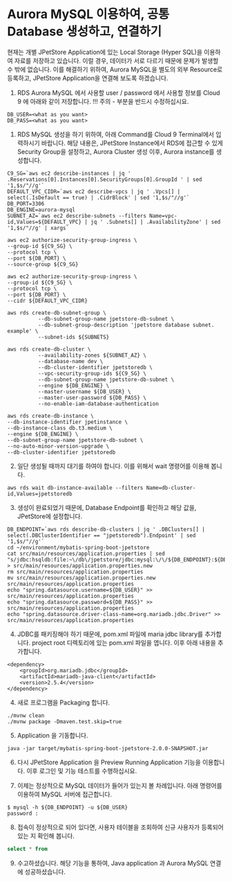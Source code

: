 # Aurora MySQL 이용하여, 공통 Database 생성하고, 연결하기

현재는 개별 JPetStore Application에 있는 Local Storage (Hyper SQL)을 이용하여 자료를 저장하고 있습니다. 이럴 경우, 데이터가 서로 다르기 때문에
문제가 발생할 수 밖에 없습니다. 이를 해결하기 위하여, Aurora MySQL을 별도의 외부 Resource로 등록하고, JPetStore Application을 연결해 보도록 하겠습니다. 

1. RDS Aurora MySQL 에서 사용할 user / password 에서 사용할 정보를 Cloud 9 에 아래와 같이 저장합니다. !!! 주의 - <what as you want> 부분을 반드시 수정하십시요.

```
DB_USER=<what as you want>
DB_PASS=<what as you want>
```

1. RDS MySQL 생성을 하기 위하여, 아래 Command를 Cloud 9 Terminal에서 입력하시기 바랍니다. 
   해당 내용은, JPetStore Instance에서 RDS에 접근할 수 있게 Security Group을 설정하고, Aurora Cluster 생성 이후, Aurora instance를 생성합니다. 


```
C9_SG=`aws ec2 describe-instances | jq ' .Reservations[0].Instances[0].SecurityGroups[0].GroupId ' | sed '1,$s/"//g'`
DEFAULT_VPC_CIDR=`aws ec2 describe-vpcs | jq ' .Vpcs[] | select(.IsDefault == true) | .CidrBlock' | sed '1,$s/"//g'`
DB_PORT=3306
DB_ENGINE=aurora-mysql
SUBNET_AZ=`aws ec2 describe-subnets --filters Name=vpc-id,Values=${DEFAULT_VPC} | jq ' .Subnets[] | .AvailabilityZone' | sed '1,$s/"//g' | xargs`

aws ec2 authorize-security-group-ingress \
--group-id ${C9_SG} \
--protocol tcp \
--port ${DB_PORT} \
--source-group ${C9_SG}

aws ec2 authorize-security-group-ingress \
--group-id ${C9_SG} \
--protocol tcp \
--port ${DB_PORT} \
--cidr ${DEFAULT_VPC_CIDR}

aws rds create-db-subnet-group \
          --db-subnet-group-name jpetstore-db-subnet \
          --db-subnet-group-description 'jpetstore database subnet. example' \
          --subnet-ids ${SUBNETS}

aws rds create-db-cluster \
          --availability-zones ${SUBNET_AZ} \
          --database-name dev \
          --db-cluster-identifier jpetstoredb \
          --vpc-security-group-ids ${C9_SG} \
          --db-subnet-group-name jpetstore-db-subnet \
          --engine ${DB_ENGINE} \
          --master-username ${DB_USER} \
          --master-user-password ${DB_PASS} \
          --no-enable-iam-database-authentication

aws rds create-db-instance \
--db-instance-identifier jpetinstance \
--db-instance-class db.t3.medium \
--engine ${DB_ENGINE} \
--db-subnet-group-name jpetstore-db-subnet \
--no-auto-minor-version-upgrade \
--db-cluster-identifier jpetstoredb

```

2. 일단 생성될 때까지 대기를 하여야 합니다. 이를 위해서 wait 명령어를 이용해 봅니다. 

```
aws rds wait db-instance-available --filters Name=db-cluster-id,Values=jpetstoredb
```

3. 생성이 완료되었기 때문에, Database Endpoint를 확인하고 해당 값을, JPetStore에 설정합니다. 

```
DB_ENDPOINT=`aws rds describe-db-clusters | jq ' .DBClusters[] | select(.DBClusterIdentifier == "jpetstoredb").Endpoint' | sed '1,$s/"//g'`
cd ~/environment/mybatis-spring-boot-jpetstore
cat src/main/resources/application.properties | sed "s/jdbc:hsqldb:file:~\/db\/jpetstore/jdbc:mysql:\/\/${DB_ENDPOINT}:${DB_PORT}\/dev/g" > src/main/resources/application.properties.new
rm src/main/resources/application.properties
mv src/main/resources/application.properties.new src/main/resources/application.properties
echo "spring.datasource.username=${DB_USER}" >> src/main/resources/application.properties
echo "spring.datasource.password=${DB_PASS}" >> src/main/resources/application.properties
echo "spring.datasource.driver-class-name=org.mariadb.jdbc.Driver" >> src/main/resources/application.properties

```

4. JDBC를 패키징해야 하기 때문에, pom.xml 파일에 maria jdbc library를 추가합니다. project root 디렉토리에 있는 pom.xml 파일을 엽니다. 이후 아래 내용을 추가합니다. 

```
<dependency>
    <groupId>org.mariadb.jdbc</groupId>
    <artifactId>mariadb-java-client</artifactId>
    <version>2.5.4</version>
</dependency>

```

4. 새로 프로그램을 Packaging 합니다. 

```
./mvnw clean 
./mvnw package -Dmaven.test.skip=true

```
5. Application 을 기동합니다.  

```
java -jar target/mybatis-spring-boot-jpetstore-2.0.0-SNAPSHOT.jar
```

6. 다시 JPetStore Application 을 Preview Running Application 기능을 이용합니다. 이후 로그인 및 기능 테스트를 수행하십시요. 
   

7. 이제는 정상적으로 MySQL 데이터가 들어가 있는지 볼 차례입니다. 아래 명령어를 이용하여 MySQL 서버에 접근합니다. 

```
$ mysql -h ${DB_ENDPOINT} -u ${DB_USER}
password : 

```

8. 접속이 정상적으로 되어 있다면, 사용자 테이블을 조회하여 신규 사용자가 등록되어 있는 지 확인해 봅니다. 

```sql
select * from 

```

9. 수고하셨습니다. 해당 기능을 통하여, Java application 과 Aurora MySQL 연결에 성공하셨습니다.
